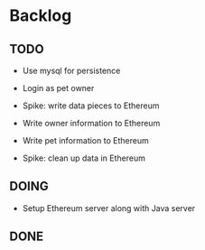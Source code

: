 # Backlog

## TODO

* Use mysql for persistence

* Login as pet owner

* Spike: write data pieces to Ethereum

* Write owner information to Ethereum

* Write pet information to Ethereum

* Spike: clean up data in Ethereum

## DOING

* Setup Ethereum server along with Java server

## DONE
